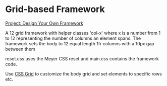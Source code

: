 # Grid-based Framework
<a href="https://www.theodinproject.com/paths/full-stack-ruby-on-rails/courses/html-and-css/lessons/design-your-own-grid-based-framework">Project: Design Your Own Framework</a>

<p>A 12 grid framework with helper classes 'col-x' where x is a number from 1 to 12 representing the number of columns an element spans. The framework sets the body to 12 equal length 1fr columns with a 10px gap between them</p>
<p>reset.css uses the Meyer CSS reset and main.css contains the framework code.</p>
<p>Use <a href="https://css-tricks.com/snippets/css/complete-guide-grid/">CSS Grid</a> to customize the body grid and set elements to specific rows etc.
